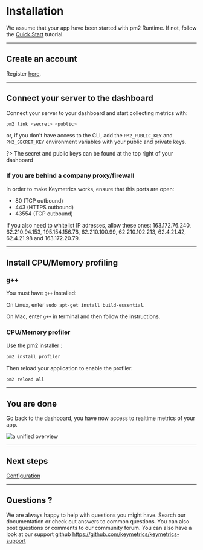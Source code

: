 # Installation

We assume that your app have been started with pm2 Runtime. If not, follow the [Quick Start](runtime/quickstart.md) tutorial.

---

## Create an account

Register [here](https://app.keymetrics.io/api/oauth/register).

---

## Connect your server to the dashboard

Connect your server to your dashboard and start collecting metrics with:

```bash
pm2 link <secret> <public>
```

or, if you don't have access to the CLI, add the `PM2_PUBLIC_KEY` and `PM2_SECRET_KEY` environment variables with your public and private keys.

?> The secret and public keys can be found at the top right of your dashboard

### If you are behind a company proxy/firewall

In order to make Keymetrics works, ensure that this ports are open:
- 80 (TCP outbound)
- 443 (HTTPS outbound)
- 43554 (TCP outbound)

If you also need to whitelist IP adresses, allow these ones:
163.172.76.240, 62.210.94.153, 195.154.156.78, 62.210.100.99, 62.210.102.213, 62.4.21.42, 62.4.21.98 and 163.172.20.79.

---

## Install CPU/Memory profiling

### g++

You must have `g++` installed:

On Linux, enter `sudo apt-get install build-essential`.

On Mac, enter `g++` in terminal and then follow the instructions.

### CPU/Memory profiler

Use the pm2 installer :

```bash
pm2 install profiler
```

Then reload your application to enable the profiler:

```bash
pm2 reload all
```

---

## You are done

Go back to the dashboard, you have now access to realtime metrics of your app.

![a unified overview]({{site.baseurl}}/assets/img/monitoring/unified.png)

---

## Next steps

[Configuration]({{site.baseurl}}/monitoring/guide/configuration.md)

---

## Questions ?

We are always happy to help with questions you might have. Search our documentation or check out answers to common questions. You can also post questions or comments to our community forum. You can also have a look at our support github https://github.com/keymetrics/keymetrics-support